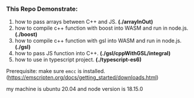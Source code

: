 

### This Repo Demonstrate:
1. how to pass arrays between C++ and JS. **(./arrayInOut)**
2. how to compile c++ function with boost into WASM and run in node.js. **(./boost)**
3. how to compile c++ function with gsl into WASM and run in node.js. **(./gsl)**
4. how to pass JS function into C++. **(./gsl/cppWithGSL/integral)**
5. how to use in typescript project. **(./typescript-es6)**


Prerequisite: 
make sure `emcc` is installed. (https://emscripten.org/docs/getting_started/downloads.html)

my machine is ubuntu 20.04 and node version is 18.15.0
